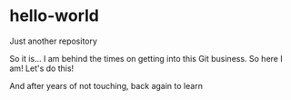 # hello-world
Just another repository

So it is...
I am behind the times on getting into this Git business.
So here I am!
Let's do this!

And after years of not touching, back again to learn
